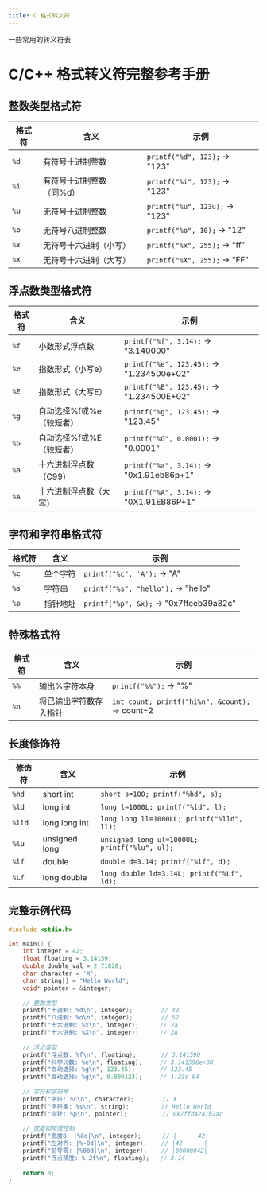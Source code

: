 ```yaml
---
title: C 格式转义符
---
```

一些常用的转义符表

<!--more-->

# C/C++ 格式转义符完整参考手册

## 整数类型格式符


| 格式符 | 含义                     | 示例                           |
| ------ | ------------------------ | ------------------------------ |
| `%d`   | 有符号十进制整数         | `printf("%d", 123);` → "123"  |
| `%i`   | 有符号十进制整数（同%d） | `printf("%i", 123);` → "123"  |
| `%u`   | 无符号十进制整数         | `printf("%u", 123u);` → "123" |
| `%o`   | 无符号八进制整数         | `printf("%o", 10);` → "12"    |
| `%x`   | 无符号十六进制（小写）   | `printf("%x", 255);` → "ff"   |
| `%X`   | 无符号十六进制（大写）   | `printf("%X", 255);` → "FF"   |

## 浮点数类型格式符


| 格式符 | 含义                     | 示例                                      |
| ------ | ------------------------ | ----------------------------------------- |
| `%f`   | 小数形式浮点数           | `printf("%f", 3.14);` → "3.140000"       |
| `%e`   | 指数形式（小写e）        | `printf("%e", 123.45);` → "1.234500e+02" |
| `%E`   | 指数形式（大写E）        | `printf("%E", 123.45);` → "1.234500E+02" |
| `%g`   | 自动选择%f或%e（较短者） | `printf("%g", 123.45);` → "123.45"       |
| `%G`   | 自动选择%f或%E（较短者） | `printf("%G", 0.0001);` → "0.0001"       |
| `%a`   | 十六进制浮点数（C99）    | `printf("%a", 3.14);` → "0x1.91eb86p+1"  |
| `%A`   | 十六进制浮点数（大写）   | `printf("%A", 3.14);` → "0X1.91EB86P+1"  |

## 字符和字符串格式符


| 格式符 | 含义     | 示例                                    |
| ------ | -------- | --------------------------------------- |
| `%c`   | 单个字符 | `printf("%c", 'A');` → "A"             |
| `%s`   | 字符串   | `printf("%s", "hello");` → "hello"     |
| `%p`   | 指针地址 | `printf("%p", &x);` → "0x7ffeeb39a82c" |

## 特殊格式符


| 格式符 | 含义                   | 示例                                            |
| ------ | ---------------------- | ----------------------------------------------- |
| `%%`   | 输出%字符本身          | `printf("%%");` → "%"                          |
| `%n`   | 将已输出字符数存入指针 | `int count; printf("hi%n", &count);` → count=2 |

## 长度修饰符


| 修饰符 | 含义          | 示例                                          |
| ------ | ------------- | --------------------------------------------- |
| `%hd`  | short int     | `short s=100; printf("%hd", s);`              |
| `%ld`  | long int      | `long l=1000L; printf("%ld", l);`             |
| `%lld` | long long int | `long long ll=1000LL; printf("%lld", ll);`    |
| `%lu`  | unsigned long | `unsigned long ul=1000UL; printf("%lu", ul);` |
| `%lf`  | double        | `double d=3.14; printf("%lf", d);`            |
| `%Lf`  | long double   | `long double ld=3.14L; printf("%Lf", ld);`    |

## 完整示例代码

```c
#include <stdio.h>

int main() {
    int integer = 42;
    float floating = 3.14159;
    double double_val = 2.71828;
    char character = 'X';
    char string[] = "Hello World";
    void* pointer = &integer;
  
    // 整数类型
    printf("十进制: %d\n", integer);        // 42
    printf("八进制: %o\n", integer);        // 52
    printf("十六进制: %x\n", integer);      // 2a
    printf("十六进制: %X\n", integer);      // 2A
  
    // 浮点类型
    printf("浮点数: %f\n", floating);       // 3.141590
    printf("科学计数: %e\n", floating);     // 3.141590e+00
    printf("自动选择: %g\n", 123.45);       // 123.45
    printf("自动选择: %g\n", 0.000123);     // 1.23e-04
  
    // 字符和字符串
    printf("字符: %c\n", character);        // X
    printf("字符串: %s\n", string);         // Hello World
    printf("指针: %p\n", pointer);          // 0x7ffd42a1b2ac
  
    // 宽度和精度控制
    printf("宽度8: |%8d|\n", integer);      // |      42|
    printf("左对齐: |%-8d|\n", integer);    // |42      |
    printf("前导零: |%08d|\n", integer);    // |00000042|
    printf("浮点精度: %.2f\n", floating);   // 3.14
  
    return 0;
}









```
